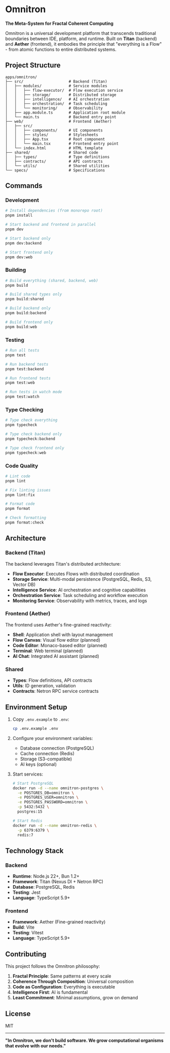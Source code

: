 # Omnitron

**The Meta-System for Fractal Coherent Computing**

Omnitron is a universal development platform that transcends traditional boundaries between IDE, platform, and runtime. Built on **Titan** (backend) and **Aether** (frontend), it embodies the principle that "everything is a Flow" - from atomic functions to entire distributed systems.

## Project Structure

```
apps/omnitron/
├── src/                    # Backend (Titan)
│   ├── modules/            # Service modules
│   │   ├── flow-executor/  # Flow execution service
│   │   ├── storage/        # Distributed storage
│   │   ├── intelligence/   # AI orchestration
│   │   ├── orchestration/  # Task scheduling
│   │   └── monitoring/     # Observability
│   ├── app.module.ts       # Application root module
│   └── main.ts             # Backend entry point
├── web/                    # Frontend (Aether)
│   ├── src/
│   │   ├── components/     # UI components
│   │   ├── styles/         # Stylesheets
│   │   ├── App.tsx         # Root component
│   │   └── main.tsx        # Frontend entry point
│   └── index.html          # HTML template
├── shared/                 # Shared code
│   ├── types/              # Type definitions
│   ├── contracts/          # API contracts
│   └── utils/              # Shared utilities
└── specs/                  # Specifications
```

## Commands

### Development

```bash
# Install dependencies (from monorepo root)
pnpm install

# Start backend and frontend in parallel
pnpm dev

# Start backend only
pnpm dev:backend

# Start frontend only
pnpm dev:web
```

### Building

```bash
# Build everything (shared, backend, web)
pnpm build

# Build shared types only
pnpm build:shared

# Build backend only
pnpm build:backend

# Build frontend only
pnpm build:web
```

### Testing

```bash
# Run all tests
pnpm test

# Run backend tests
pnpm test:backend

# Run frontend tests
pnpm test:web

# Run tests in watch mode
pnpm test:watch
```

### Type Checking

```bash
# Type check everything
pnpm typecheck

# Type check backend only
pnpm typecheck:backend

# Type check frontend only
pnpm typecheck:web
```

### Code Quality

```bash
# Lint code
pnpm lint

# Fix linting issues
pnpm lint:fix

# Format code
pnpm format

# Check formatting
pnpm format:check
```

## Architecture

### Backend (Titan)

The backend leverages Titan's distributed architecture:

- **Flow Executor**: Executes Flows with distributed coordination
- **Storage Service**: Multi-modal persistence (PostgreSQL, Redis, S3, Vector DB)
- **Intelligence Service**: AI orchestration and cognitive capabilities
- **Orchestration Service**: Task scheduling and workflow execution
- **Monitoring Service**: Observability with metrics, traces, and logs

### Frontend (Aether)

The frontend uses Aether's fine-grained reactivity:

- **Shell**: Application shell with layout management
- **Flow Canvas**: Visual flow editor (planned)
- **Code Editor**: Monaco-based editor (planned)
- **Terminal**: Web terminal (planned)
- **AI Chat**: Integrated AI assistant (planned)

### Shared

- **Types**: Flow definitions, API contracts
- **Utils**: ID generation, validation
- **Contracts**: Netron RPC service contracts

## Environment Setup

1. Copy `.env.example` to `.env`:
   ```bash
   cp .env.example .env
   ```

2. Configure your environment variables:
   - Database connection (PostgreSQL)
   - Cache connection (Redis)
   - Storage (S3-compatible)
   - AI keys (optional)

3. Start services:
   ```bash
   # Start PostgreSQL
   docker run -d --name omnitron-postgres \
     -e POSTGRES_DB=omnitron \
     -e POSTGRES_USER=omnitron \
     -e POSTGRES_PASSWORD=omnitron \
     -p 5432:5432 \
     postgres:15

   # Start Redis
   docker run -d --name omnitron-redis \
     -p 6379:6379 \
     redis:7
   ```

## Technology Stack

### Backend
- **Runtime**: Node.js 22+, Bun 1.2+
- **Framework**: Titan (Nexus DI + Netron RPC)
- **Database**: PostgreSQL, Redis
- **Testing**: Jest
- **Language**: TypeScript 5.9+

### Frontend
- **Framework**: Aether (Fine-grained reactivity)
- **Build**: Vite
- **Testing**: Vitest
- **Language**: TypeScript 5.9+

## Contributing

This project follows the Omnitron philosophy:

1. **Fractal Principle**: Same patterns at every scale
2. **Coherence Through Composition**: Universal composition
3. **Code as Configuration**: Everything is executable
4. **Intelligence First**: AI is fundamental
5. **Least Commitment**: Minimal assumptions, grow on demand

## License

MIT

---

**"In Omnitron, we don't build software. We grow computational organisms that evolve with our needs."**
